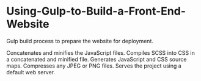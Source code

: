 # Using-Gulp-to-Build-a-Front-End-Website
Gulp build process to prepare the website for deployment.

Concatenates and minifies the JavaScript files.
Compiles SCSS into CSS in a concatenated and minified file.
Generates JavaScript and CSS source maps.
Compresses any JPEG or PNG files.
Serves the project using a default web server.
